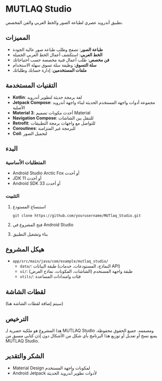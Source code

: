 # MUTLAQ Studio

تطبيق أندرويد عصري لطباعة الصور والخط العربي والفن المخصص.

## المميزات

- **طباعة الصور**: تصفح وطلب طباعة صور عالية الجودة
- **الخط العربي**: استكشف أعمال الخط العربي الجميلة
- **فن مخصص**: طلب أعمال فنية مخصصة حسب احتياجاتك
- **سلة التسوق**: وظيفة سلة تسوق سهلة الاستخدام
- **ملفات المستخدمين**: إدارة حسابك وطلباتك

## التقنيات المستخدمة

- **Kotlin**: لغة برمجة حديثة لتطوير أندرويد
- **Jetpack Compose**: مجموعة أدوات واجهة المستخدم الحديثة لبناء واجهة أندرويد الأصلية
- **Material 3**: أحدث مكونات تصميم Material
- **Navigation Compose**: للتنقل بين الشاشات
- **Retrofit**: للتواصل مع واجهات برمجة التطبيقات
- **Coroutines**: للبرمجة غير المتزامنة
- **Coil**: لتحميل الصور

## البدء

### المتطلبات الأساسية

- Android Studio Arctic Fox أو أحدث
- JDK 11 أو أحدث
- Android SDK 33 أو أحدث

### التثبيت

1. استنساخ المستودع
   ```
   git clone https://github.com/yourusername/MUTlaq_Studio.git
   ```

2. فتح المشروع في Android Studio

3. بناء وتشغيل التطبيق

## هيكل المشروع

- `app/src/main/java/com/example/mutlaq_studio/`
  - `data/`: طبقة البيانات (النماذج، المستودعات، خدمات API)
  - `ui/`: طبقة واجهة المستخدم (الشاشات، المكونات، نماذج العرض)
  - `utils/`: فئات وامتدادات المساعدة

## لقطات الشاشة

(سيتم إضافة لقطات الشاشة هنا)

## الترخيص

هذا المشروع هو ملكية حصرية لـ MUTLAQ Studio ومصممه. جميع الحقوق محفوظة. يمنع نسخ أو تعديل أو توزيع هذا البرنامج بأي شكل من الأشكال دون إذن كتابي مسبق من MUTLAQ Studio.

## الشكر والتقدير

- Material Design لمكونات واجهة المستخدم
- Android Jetpack لأدوات تطوير أندرويد الحديثة 